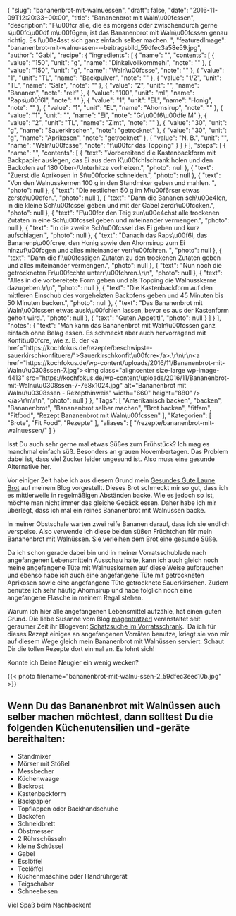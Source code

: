 {
    "slug": "bananenbrot-mit-walnuessen",
    "draft": false,
    "date": "2016-11-09T12:20:33+00:00",
    "title": "Bananenbrot mit Waln\u00fcssen",
    "description": "F\u00fcr alle, die es morgens oder zwischendurch gerne s\u00fc\u00df m\u00f6gen, ist das Bananenbrot mit Waln\u00fcssen genau richtig. Es l\u00e4sst sich ganz einfach selber machen. ",
    "featuredImage": "bananenbrot-mit-walnu-ssen---beitragsbild_59dfec3a58e59.jpg",
    "author": "Gabi",
    "recipe": {
        "ingredients": [
            {
                "name": "",
                "contents": [
                    {
                        "value": "150",
                        "unit": "g",
                        "name": "Dinkelvollkornmehl",
                        "note": ""
                    },
                    {
                        "value": "150",
                        "unit": "g",
                        "name": "Waln\u00fcsse",
                        "note": ""
                    },
                    {
                        "value": "1",
                        "unit": "TL",
                        "name": "Backpulver",
                        "note": ""
                    },
                    {
                        "value": "1\/2",
                        "unit": "TL",
                        "name": "Salz",
                        "note": ""
                    },
                    {
                        "value": "2",
                        "unit": "",
                        "name": "Bananen",
                        "note": "reif"
                    },
                    {
                        "value": "100",
                        "unit": "ml",
                        "name": "Raps\u00f6l",
                        "note": ""
                    },
                    {
                        "value": "1",
                        "unit": "EL",
                        "name": "Honig",
                        "note": ""
                    },
                    {
                        "value": "1",
                        "unit": "EL",
                        "name": "Ahornsirup",
                        "note": ""
                    },
                    {
                        "value": "1",
                        "unit": "",
                        "name": "Ei",
                        "note": "Gr\u00f6\u00dfe M"
                    },
                    {
                        "value": "2",
                        "unit": "TL",
                        "name": "Zimt",
                        "note": ""
                    },
                    {
                        "value": "30",
                        "unit": "g",
                        "name": "Sauerkirschen",
                        "note": "getrocknet"
                    },
                    {
                        "value": "30",
                        "unit": "g",
                        "name": "Aprikosen",
                        "note": "getrocknet"
                    },
                    {
                        "value": "N. B.",
                        "unit": "",
                        "name": "Waln\u00fcsse",
                        "note": "f\u00fcr das Topping"
                    }
                ]
            }
        ],
        "steps": [
            {
                "name": "",
                "contents": [
                    {
                        "text": "Vorbereitend die Kastenbackform mit Backpapier auslegen, das Ei aus dem K\u00fchlschrank holen und den Backofen auf 180 Ober-\/Unterhitze vorheizen.",
                        "photo": null
                    },
                    {
                        "text": "Zuerst die Aprikosen in St\u00fccke schneiden.",
                        "photo": null
                    },
                    {
                        "text": "Von den Walnusskernen 100 g in den Standmixer geben und mahlen. ",
                        "photo": null
                    },
                    {
                        "text": "Die restlichen 50 g im M\u00f6rser etwas zersto\u00dfen.",
                        "photo": null
                    },
                    {
                        "text": "Dann die Bananen sch\u00e4len, in die kleine Sch\u00fcssel geben und mit der Gabel zerdr\u00fccken.",
                        "photo": null
                    },
                    {
                        "text": "F\u00fcr den Teig zun\u00e4chst alle trockenen Zutaten in eine Sch\u00fcssel geben und miteinander vermengen.",
                        "photo": null
                    },
                    {
                        "text": "In die zweite Sch\u00fcssel das Ei geben und kurz aufschlagen.",
                        "photo": null
                    },
                    {
                        "text": "Danach das Raps\u00f6l, das Bananenp\u00fcree, den Honig sowie den Ahornsirup zum Ei hinzuf\u00fcgen und alles miteinander verr\u00fchren. ",
                        "photo": null
                    },
                    {
                        "text": "Dann die fl\u00fcssigen Zutaten zu den trockenen Zutaten geben und alles miteinander vermengen.",
                        "photo": null
                    },
                    {
                        "text": "Nun noch die getrockneten Fr\u00fcchte unterr\u00fchren.\r\n",
                        "photo": null
                    },
                    {
                        "text": "Alles in die vorbereitete Form geben und als Topping die Walnusskerne dazugeben.\r\n",
                        "photo": null
                    },
                    {
                        "text": "Die Kastenbackform auf den mittleren Einschub des vorgeheizten Backofens geben und 45 Minuten bis 50 Minuten backen.",
                        "photo": null
                    },
                    {
                        "text": "Das Bananenbrot mit Waln\u00fcssen etwas ausk\u00fchlen lassen, bevor es aus der Kastenform geholt wird.",
                        "photo": null
                    },
                    {
                        "text": "Guten Appetit!",
                        "photo": null
                    }
                ]
            }
        ],
        "notes": {
            "text": "Man kann das Bananenbrot mit Waln\u00fcssen ganz einfach ohne Belag essen. Es schmeckt aber auch hervorragend mit Konfit\u00fcre, wie z. B. der <a href=\"https:\/\/kochfokus.de\/rezepte\/beschwipste-sauerkirschkonfituere\/\">Sauerkirschkonfit\u00fcre<\/a>.\r\n\r\n<a href=\"https:\/\/kochfokus.de\/wp-content\/uploads\/2016\/11\/Bananenbrot-mit-Walnu\u0308ssen-7.jpg\"><img class=\"aligncenter size-large wp-image-4413\" src=\"https:\/\/kochfokus.de\/wp-content\/uploads\/2016\/11\/Bananenbrot-mit-Walnu\u0308ssen-7-768x1024.jpg\" alt=\"Bananenbrot mit Walnu\u0308ssen - Rezepthinweis\" width=\"660\" height=\"880\" \/><\/a>\r\n\r\n",
            "photo": null
        }
    },
    "Tags": [
        "Amerikanisch backen",
        "backen",
        "Bananenbrot",
        "Bananenbrot selber machen",
        "Brot backen",
        "fitfam",
        "Fitfood",
        "Rezept Bananenbrot mit Waln\u00fcssen"
    ],
    "Kategorien": [
        "Brote",
        "Fit Food",
        "Rezepte"
    ],
    "aliases": [
        "\/rezepte\/bananenbrot-mit-walnuessen\/"
    ]
}

Isst Du auch sehr gerne mal etwas Süßes zum Frühstück? Ich mag es manchmal einfach süß. Besonders an grauen Novembertagen. Das Problem dabei ist, dass viel Zucker leider ungesund ist. Also muss eine gesunde Alternative her.

Vor einiger Zeit habe ich aus diesem Grund mein [Gesundes Gute Laune Brot][1] auf meinem Blog vorgestellt. Dieses Brot schmeckt mir so gut, dass ich es mittlerweile in regelmäßigen Abständen backe. Wie es jedoch so ist, möchte man nicht immer das gleiche Gebäck essen. Daher habe ich mir überlegt, dass ich mal ein reines Bananenbrot mit Walnüssen backe.

In meiner Obstschale warten zwei reife Bananen darauf, dass ich sie endlich verspeise. Also verwende ich diese beiden süßen Früchtchen für mein Bananenbrot mit Walnüssen. Sie verleihen dem Brot eine gesunde Süße.

Da ich schon gerade dabei bin und in meiner Vorratsschublade nach angefangenen Lebensmitteln Ausschau halte, kann ich auch gleich noch meine angefangene Tüte mit Walnusskernen auf diese Weise aufbrauchen und ebenso habe ich auch eine angefangene Tüte mit getrockneten Aprikosen sowie eine angefangene Tüte getrocknete Sauerkirschen. Zudem benutze ich sehr häufig Ahornsirup und habe folglich noch eine angefangene Flasche in meinem Regal stehen.

Warum ich hier alle angefangenen Lebensmittel aufzähle, hat einen guten Grund. Die liebe Susanne vom Blog [magentratzerl][2] veranstaltet seit geraumer Zeit ihr Blogevent [Schatzsuche im Vorratsschrank][3].  Da ich für dieses Rezept einiges an angefangenen Vorräten benutze, kriegt sie von mir auf diesem Wege gleich mein Bananenbrot mit Walnüssen serviert. Schaut Dir die tollen Rezepte dort einmal an. Es lohnt sich!

Konnte ich Deine Neugier ein wenig wecken?

 

 

{{< photo filename="bananenbrot-mit-walnu-ssen-2_59dfec3eec10b.jpg" >}}

## Wenn Du das Bananenbrot mit Walnüssen auch selber machen möchtest, dann solltest Du die folgenden Küchenutensilien und -geräte bereithalten:

 * Standmixer
 * Mörser mit Stößel
 * Messbecher
 * Küchenwaage
 * Backrost
 * Kastenbackform
 * Backpapier
 * Topflappen oder Backhandschuhe
 * Backofen
 * Schneidbrett
 * Obstmesser
 * 2 Rührschüsseln
 * kleine Schüssel
 * Gabel
 * Esslöffel
 * Teelöffel
 * Küchenmaschine oder Handrührgerät
 * Teigschaber
 * Schneebesen

Viel Spaß beim Nachbacken!





 [1]: https://kochfokus.de/rezepte/kuerbis-bananen-brot-fuer-gute-laune/
 [2]: https://magentratzerl.net/
 [3]: https://magentratzerl.net/schatzsuche-im-vorratsschrank-das-dauerevent/